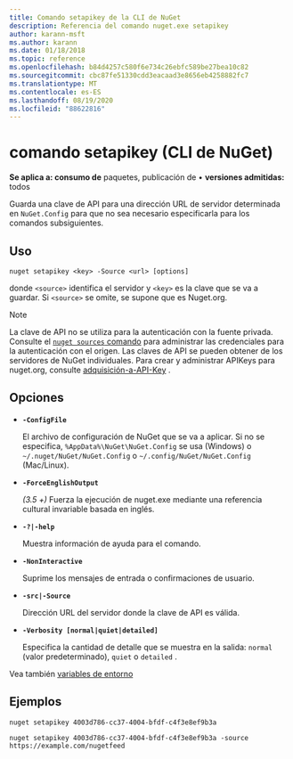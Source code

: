```yaml
---
title: Comando setapikey de la CLI de NuGet
description: Referencia del comando nuget.exe setapikey
author: karann-msft
ms.author: karann
ms.date: 01/18/2018
ms.topic: reference
ms.openlocfilehash: b84d4257c580f6e734c26ebfc589be27bea10c82
ms.sourcegitcommit: cbc87fe51330cdd3eacaad3e8656eb4258882fc7
ms.translationtype: MT
ms.contentlocale: es-ES
ms.lasthandoff: 08/19/2020
ms.locfileid: "88622816"
---
```

# <a name="setapikey-command-nuget-cli"></a>comando setapikey (CLI de NuGet)

**Se aplica a: consumo de** paquetes, publicación de &bullet; **versiones admitidas:** todos

Guarda una clave de API para una dirección URL de servidor determinada en `NuGet.Config` para que no sea necesario especificarla para los comandos subsiguientes.

## <a name="usage"></a>Uso

```cli
nuget setapikey <key> -Source <url> [options]
```

donde `<source>` identifica el servidor y `<key>` es la clave que se va a guardar. Si `<source>` se omite, se supone que es Nuget.org. 

> [!NOTE]
> La clave de API no se utiliza para la autenticación con la fuente privada. Consulte el [ `nuget sources` comando](../cli-reference/cli-ref-sources.md) para administrar las credenciales para la autenticación con el origen.
> Las claves de API se pueden obtener de los servidores de NuGet individuales. Para crear y administrar APIKeys para nuget.org, consulte [adquisición-a-API-Key](../../nuget-org/scoped-api-keys.md#acquire-an-api-key) .

## <a name="options"></a>Opciones

- **`-ConfigFile`**

  El archivo de configuración de NuGet que se va a aplicar. Si no se especifica, `%AppData%\NuGet\NuGet.Config` se usa (Windows) o `~/.nuget/NuGet/NuGet.Config` o `~/.config/NuGet/NuGet.Config` (Mac/Linux).

- **`-ForceEnglishOutput`**

  *(3.5 +)* Fuerza la ejecución de nuget.exe mediante una referencia cultural invariable basada en inglés.

- **`-?|-help`**

  Muestra información de ayuda para el comando.

- **`-NonInteractive`**

  Suprime los mensajes de entrada o confirmaciones de usuario.

- **`-src|-Source`**

  Dirección URL del servidor donde la clave de API es válida.

- **`-Verbosity [normal|quiet|detailed]`**

  Especifica la cantidad de detalle que se muestra en la salida: `normal` (valor predeterminado), `quiet` o `detailed` .

Vea también [variables de entorno](cli-ref-environment-variables.md)

## <a name="examples"></a>Ejemplos

```cli
nuget setapikey 4003d786-cc37-4004-bfdf-c4f3e8ef9b3a

nuget setapikey 4003d786-cc37-4004-bfdf-c4f3e8ef9b3a -source https://example.com/nugetfeed
```
